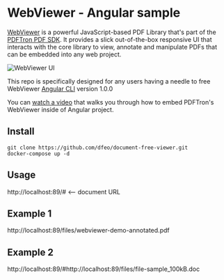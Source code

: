 # WebViewer - Angular sample

[WebViewer](https://www.pdftron.com/documentation/web/) is a powerful JavaScript-based PDF Library that's part of the [PDFTron PDF SDK](https://www.pdftron.com). It provides a slick out-of-the-box responsive UI that interacts with the core library to view, annotate and manipulate PDFs that can be embedded into any web project.

![WebViewer UI](https://www.pdftron.com/downloads/pl/webviewer-ui.png)

This repo is specifically designed for any users having a needle to free  WebViewer [Angular CLI](https://github.com/dfeo/document-free-viewer) version 1.0.0 

You can [watch a video](https://www.youtube.com/watch?v=OxNjs4dc6zY) that walks you through how to embed PDFTron's WebViewer inside of Angular project.

## Install

```
git clone https://github.com/dfeo/document-free-viewer.git
docker-compose up -d
```

## Usage

http://localhost:89/#  <-- document URL

## Example 1

http://localhost:89/files/webviewer-demo-annotated.pdf

## Example 2

http://localhost:89/#http://localhost:89/files/file-sample_100kB.doc

